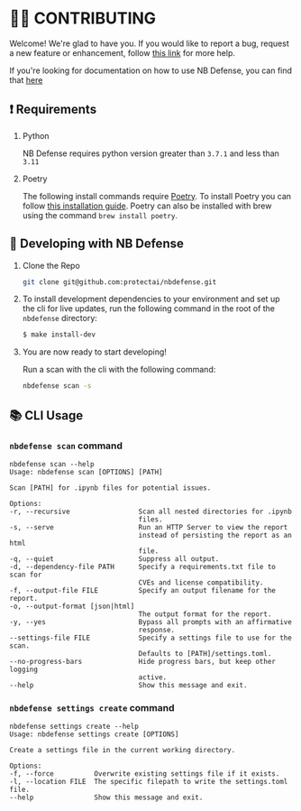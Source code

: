 # 👩‍💻 CONTRIBUTING

Welcome! We're glad to have you. If you would like to report a bug, request a new feature or enhancement, follow [this link](https://nbdefense.ai/contributing) for more help.

If you're looking for documentation on how to use NB Defense, you can find that [here](https://nbdefense.ai)

## ❗️ Requirements

1. Python

    NB Defense requires python version greater than `3.7.1` and less than `3.11`

2. Poetry

    The following install commands require [Poetry](https://python-poetry.org/). To install Poetry you can follow [this installation guide](https://python-poetry.org/docs/#installation). Poetry can also be installed with brew using the command `brew install poetry`.

## 💪 Developing with NB Defense

1. Clone the Repo

    ```bash
    git clone git@github.com:protectai/nbdefense.git
    ```

2. To install development dependencies to your environment and set up the cli for live updates, run the following command in the root of the `nbdefense` directory:

    ```bash
    $ make install-dev
    ```

3. You are now ready to start developing!

    Run a scan with the cli with the following command:

    ```bash
    nbdefense scan -s
    ```

## 📚 CLI Usage

### `nbdefense scan` command

```
nbdefense scan --help
Usage: nbdefense scan [OPTIONS] [PATH]

Scan [PATH] for .ipynb files for potential issues.

Options:
-r, --recursive                 Scan all nested directories for .ipynb
                                files.
-s, --serve                     Run an HTTP Server to view the report
                                instead of persisting the report as an html
                                file.
-q, --quiet                     Suppress all output.
-d, --dependency-file PATH      Specify a requirements.txt file to scan for
                                CVEs and license compatibility.
-f, --output-file FILE          Specify an output filename for the report.
-o, --output-format [json|html]
                                The output format for the report.
-y, --yes                       Bypass all prompts with an affirmative
                                response.
--settings-file FILE            Specify a settings file to use for the scan.
                                Defaults to [PATH]/settings.toml.
--no-progress-bars              Hide progress bars, but keep other logging
                                active.
--help                          Show this message and exit.
```

### `nbdefense settings create` command

```
nbdefense settings create --help
Usage: nbdefense settings create [OPTIONS]

Create a settings file in the current working directory.

Options:
-f, --force          Overwrite existing settings file if it exists.
-l, --location FILE  The specific filepath to write the settings.toml file.
--help               Show this message and exit.
```

